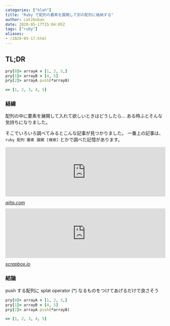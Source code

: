 ```yaml
---
categories: ["blah"]
title: "Ruby で配列の要素を展開して別の配列に格納する"
author: cat2koban
date: 2020-05-17T15:04:05Z
tags: ["ruby"]
aliases:
- /2020-05-17.html
---
```



<h2>TL;DR</h2>

```ruby
pry[0]> arrayA = [1, 2, 3,]
pry[1]> arrayB = [4, 5]
pry[2]> arrayA.push(*arrayB)

=> [1, 2, 3, 4, 5]
```

<h3>経緯</h3>

<p>配列の中に要素を展開して入れて欲しいときはどうしたら...
ある時ふとそんな気持ちになりました。</p>

<p>そこでいろいろ調べてみるとこんな記事が見つかりました。
一番上の記事は、 <code>ruby 配列 要素 展開 [検索]</code> とかで調べた記憶があります。</p>

<p><iframe src="https://hatenablog-parts.com/embed?url=https%3A%2F%2Fqiita.com%2Fkoshilife%2Fitems%2F63ad4088adcd77b71e52" title="Ruby 配列展開  *Array - Qiita" class="embed-card embed-webcard" scrolling="no" frameborder="0" style="display: block; width: 100%; height: 155px; max-width: 500px; margin: 10px 0px;"></iframe><cite class="hatena-citation"><a href="https://qiita.com/koshilife/items/63ad4088adcd77b71e52">qiita.com</a></cite>
<iframe src="https://hatenablog-parts.com/embed?url=https%3A%2F%2Fscrapbox.io%2Frails-beginners%2Fsplat%25E5%25B1%2595%25E9%2596%258B" title="splat展開 - Rails beginners" class="embed-card embed-webcard" scrolling="no" frameborder="0" style="display: block; width: 100%; height: 155px; max-width: 500px; margin: 10px 0px;"></iframe><cite class="hatena-citation"><a href="https://scrapbox.io/rails-beginners/splat%E5%B1%95%E9%96%8B">scrapbox.io</a></cite></p>

<h3>結論</h3>

<p>push する配列に splat operator (*) なるものをつけてあげるだけで良さそう</p>

```ruby
pry[0]> arrayA = [1, 2, 3,]
pry[1]> arrayB = [4, 5]
pry[2]> arrayA.push(*arrayB)

=> [1, 2, 3, 4, 5]
```


